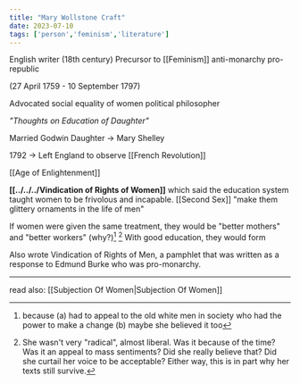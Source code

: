 ```yaml
---
title: "Mary Wollstone Craft"
date: 2023-07-10
tags: ['person','feminism','literature']
---
```


English writer (18th century)
Precursor to [[Feminism]]
anti-monarchy
pro-republic 

(27 April 1759 - 10 September 1797)

Advocated social equality of women
political philosopher

*"Thoughts on Education of Daughter"*

Married Godwin
Daughter -> Mary Shelley 

1792 -> Left England to observe [[French Revolution]]

[[Age of Enlightenment]]

**[[../../../Vindication of Rights of Women]]** 
which said the education system taught women to be frivolous and incapable. [[Second Sex]]
"make them glittery ornaments in the life of men"

If women were given the same treatment, they would be "better mothers" and "better workers" (why?)[^1] [^2]
With good education, they would form 

[^1]: because (a) had to appeal to the old white men in society who had the power to make a change (b) maybe she believed it too

[^2]: She wasn't very "radical", almost liberal. Was it because of the time? Was it an appeal to mass sentiments? Did she really believe that? Did she curtail her voice to be acceptable? Either way, this is in part why her texts still survive. 


Also wrote Vindication of Rights of Men, a pamphlet that was written as a response to Edmund Burke who was pro-monarchy.  

---
read also: [[Subjection Of Women|Subjection Of Women]]
